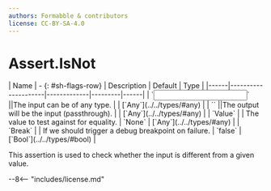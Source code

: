 ```yaml
---
authors: Formabble & contributors
license: CC-BY-SA-4.0
---
```



# Assert.IsNot

<div class="sh-parameters" markdown="1">
| Name | - {: #sh-flags-row} | Description | Default | Type |
|------|---------------------|-------------|---------|------|
| `<input>` ||The input can be of any type. | | [`Any`](../../types/#any) |
| `<output>` ||The output will be the input (passthrough). | | [`Any`](../../types/#any) |
| `Value` |  | The value to test against for equality. | `None` | [`Any`](../../types/#any) |
| `Break` |  | If we should trigger a debug breakpoint on failure. | `false` | [`Bool`](../../types/#bool) |

</div>

This assertion is used to check whether the input is different from a given value.

--8<-- "includes/license.md"

